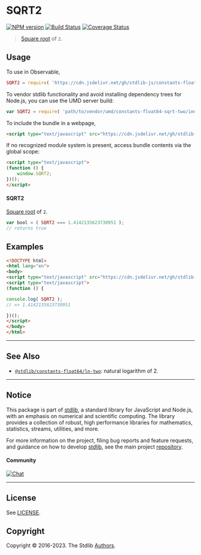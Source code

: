 <!--

@license Apache-2.0

Copyright (c) 2018 The Stdlib Authors.

Licensed under the Apache License, Version 2.0 (the "License");
you may not use this file except in compliance with the License.
You may obtain a copy of the License at

   http://www.apache.org/licenses/LICENSE-2.0

Unless required by applicable law or agreed to in writing, software
distributed under the License is distributed on an "AS IS" BASIS,
WITHOUT WARRANTIES OR CONDITIONS OF ANY KIND, either express or implied.
See the License for the specific language governing permissions and
limitations under the License.

-->

# SQRT2

[![NPM version][npm-image]][npm-url] [![Build Status][test-image]][test-url] [![Coverage Status][coverage-image]][coverage-url] <!-- [![dependencies][dependencies-image]][dependencies-url] -->

> [Square root][@stdlib/math/base/special/sqrt] of `2`.



<section class="usage">

## Usage

To use in Observable,

```javascript
SQRT2 = require( 'https://cdn.jsdelivr.net/gh/stdlib-js/constants-float64-sqrt-two@umd/browser.js' )
```

To vendor stdlib functionality and avoid installing dependency trees for Node.js, you can use the UMD server build:

```javascript
var SQRT2 = require( 'path/to/vendor/umd/constants-float64-sqrt-two/index.js' )
```

To include the bundle in a webpage,

```html
<script type="text/javascript" src="https://cdn.jsdelivr.net/gh/stdlib-js/constants-float64-sqrt-two@umd/browser.js"></script>
```

If no recognized module system is present, access bundle contents via the global scope:

```html
<script type="text/javascript">
(function () {
    window.SQRT2;
})();
</script>
```

#### SQRT2

[Square root][@stdlib/math/base/special/sqrt] of `2`.

```javascript
var bool = ( SQRT2 === 1.4142135623730951 );
// returns true
```

</section>

<!-- /.usage -->

<section class="examples">

## Examples

<!-- TODO: better example -->

<!-- eslint no-undef: "error" -->

```html
<!DOCTYPE html>
<html lang="en">
<body>
<script type="text/javascript" src="https://cdn.jsdelivr.net/gh/stdlib-js/constants-float64-sqrt-two@umd/browser.js"></script>
<script type="text/javascript">
(function () {

console.log( SQRT2 );
// => 1.4142135623730951

})();
</script>
</body>
</html>
```

</section>

<!-- /.examples -->

<!-- C interface documentation. -->



<!-- Section for related `stdlib` packages. Do not manually edit this section, as it is automatically populated. -->

<section class="related">

* * *

## See Also

-   <span class="package-name">[`@stdlib/constants-float64/ln-two`][@stdlib/constants/float64/ln-two]</span><span class="delimiter">: </span><span class="description">natural logarithm of 2.</span>

</section>

<!-- /.related -->

<!-- Section for all links. Make sure to keep an empty line after the `section` element and another before the `/section` close. -->


<section class="main-repo" >

* * *

## Notice

This package is part of [stdlib][stdlib], a standard library for JavaScript and Node.js, with an emphasis on numerical and scientific computing. The library provides a collection of robust, high performance libraries for mathematics, statistics, streams, utilities, and more.

For more information on the project, filing bug reports and feature requests, and guidance on how to develop [stdlib][stdlib], see the main project [repository][stdlib].

#### Community

[![Chat][chat-image]][chat-url]

---

## License

See [LICENSE][stdlib-license].


## Copyright

Copyright &copy; 2016-2023. The Stdlib [Authors][stdlib-authors].

</section>

<!-- /.stdlib -->

<!-- Section for all links. Make sure to keep an empty line after the `section` element and another before the `/section` close. -->

<section class="links">

[npm-image]: http://img.shields.io/npm/v/@stdlib/constants-float64-sqrt-two.svg
[npm-url]: https://npmjs.org/package/@stdlib/constants-float64-sqrt-two

[test-image]: https://github.com/stdlib-js/constants-float64-sqrt-two/actions/workflows/test.yml/badge.svg?branch=main
[test-url]: https://github.com/stdlib-js/constants-float64-sqrt-two/actions/workflows/test.yml?query=branch:main

[coverage-image]: https://img.shields.io/codecov/c/github/stdlib-js/constants-float64-sqrt-two/main.svg
[coverage-url]: https://codecov.io/github/stdlib-js/constants-float64-sqrt-two?branch=main

<!--

[dependencies-image]: https://img.shields.io/david/stdlib-js/constants-float64-sqrt-two.svg
[dependencies-url]: https://david-dm.org/stdlib-js/constants-float64-sqrt-two/main

-->

[chat-image]: https://img.shields.io/gitter/room/stdlib-js/stdlib.svg
[chat-url]: https://app.gitter.im/#/room/#stdlib-js_stdlib:gitter.im

[stdlib]: https://github.com/stdlib-js/stdlib

[stdlib-authors]: https://github.com/stdlib-js/stdlib/graphs/contributors

[umd]: https://github.com/umdjs/umd
[es-module]: https://developer.mozilla.org/en-US/docs/Web/JavaScript/Guide/Modules

[deno-url]: https://github.com/stdlib-js/constants-float64-sqrt-two/tree/deno
[umd-url]: https://github.com/stdlib-js/constants-float64-sqrt-two/tree/umd
[esm-url]: https://github.com/stdlib-js/constants-float64-sqrt-two/tree/esm
[branches-url]: https://github.com/stdlib-js/constants-float64-sqrt-two/blob/main/branches.md

[stdlib-license]: https://raw.githubusercontent.com/stdlib-js/constants-float64-sqrt-two/main/LICENSE

[@stdlib/math/base/special/sqrt]: https://github.com/stdlib-js/math-base-special-sqrt/tree/umd

<!-- <related-links> -->

[@stdlib/constants/float64/ln-two]: https://github.com/stdlib-js/constants-float64-ln-two/tree/umd

<!-- </related-links> -->

</section>

<!-- /.links -->
